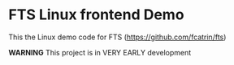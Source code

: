 # FTS Linux frontend Demo

This the Linux demo code for FTS (https://github.com/fcatrin/fts)

**WARNING** This project is in VERY EARLY development

